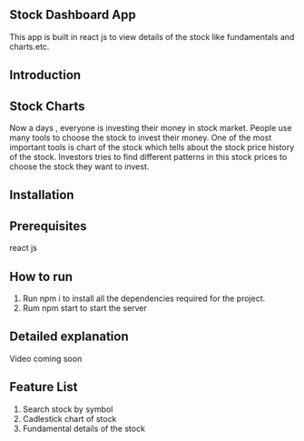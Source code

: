 Stock Dashboard App
-------------------------------------------------------------------------------------------------------
This app is built in react js to view details of the stock like fundamentals and charts.etc.


Introduction
-------------------------------------------------------------------------------------------------------

Stock Charts
------------------------------------------------------------------------------------------------
Now a days , everyone is investing their money in stock market. People use many tools to choose the stock to invest their money. One of the most important tools is chart of the stock which tells about the stock price history of the stock. Investors tries to find different patterns in this stock prices to choose the stock they want to invest.


Installation
--------------------------------------------------------------------------------------------------------
Prerequisites
---------------
react js


How to run
--------------------------------------------------------------------------------------------------------

1. Run npm i to install all the dependencies required for the project.
2. Rum npm start to start the server


Detailed explanation
--------------------------------------------------------------------------------------------------------
Video coming soon


Feature List
--------------------------------------------------------------------------------------------------------
1) Search stock by symbol
2) Cadlestick chart of stock
3) Fundamental details of the stock

